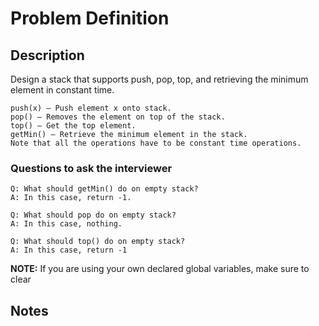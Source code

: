 # Problem Definition

## Description

Design a stack that supports push, pop, top, and retrieving the minimum element in constant time.

```plaintext
push(x) – Push element x onto stack.
pop() – Removes the element on top of the stack.
top() – Get the top element.
getMin() – Retrieve the minimum element in the stack.
Note that all the operations have to be constant time operations.
```

### Questions to ask the interviewer

```plaintext
Q: What should getMin() do on empty stack?
A: In this case, return -1.

Q: What should pop do on empty stack?
A: In this case, nothing.

Q: What should top() do on empty stack?
A: In this case, return -1
```

**NOTE:** If you are using your own declared global variables, make sure to clear

## Notes